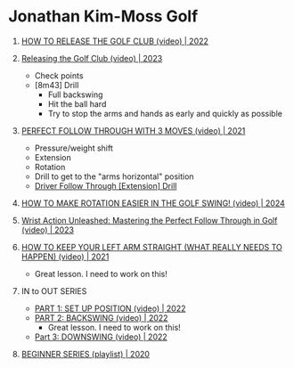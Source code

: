 # Jonathan Kim-Moss Golf

1. [HOW TO RELEASE THE GOLF CLUB (video) | 2022](https://www.youtube.com/watch?v=Y_icyjq4B7A)

1. [Releasing the Golf Club (video) | 2023](https://www.youtube.com/watch?v=MVR6WCbOR0M)
   - Check points
   - [8m43] Drill
     * Full backswing
     * Hit the ball hard
     * Try to stop the arms and hands as early and quickly as possible

1. [PERFECT FOLLOW THROUGH WITH 3 MOVES (video) | 2021](https://www.youtube.com/watch?v=-WMnaMuLw0Y)
   - Pressure/weight shift
   - Extension
   - Rotation
   - Drill to get to the "arms horizontal" position
   - [Driver Follow Through [Extension] Drill](https://www.youtube.com/shorts/4blOaiiETY4)

1. [HOW TO MAKE ROTATION EASIER IN THE GOLF SWING! (video) | 2024](https://www.youtube.com/watch?v=17NThfso1ic)

1. [Wrist Action Unleashed: Mastering the Perfect Follow Through in Golf (video) | 2023](https://www.youtube.com/watch?v=za4T2rhDupA)

1. [HOW TO KEEP YOUR LEFT ARM STRAIGHT (WHAT REALLY NEEDS TO HAPPEN) (video) | 2021](https://www.youtube.com/watch?v=65v-CLglPV4)
   * Great lesson. I need to work on this!

1. IN to OUT SERIES
   - [PART 1: SET UP POSITION (video) | 2022](https://www.youtube.com/watch?v=6K0aZn1ngZY)
   - [PART 2: BACKSWING (video) | 2022](https://www.youtube.com/watch?v=FyKRRBvgtQY)
     * Great lesson. I need to work on this!
   - [Part 3: DOWNSWING (video) | 2022](https://www.youtube.com/watch?v=QXHKCNzkJh8)

1. [BEGINNER SERIES (playlist) | 2020](https://www.youtube.com/playlist?list=PL9LXECPA3NlXMPgah2bAs8R9nopsBa6vg)

